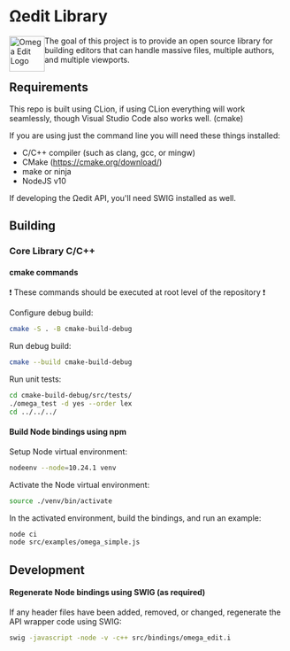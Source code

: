 # Ωedit Library
<img alt="Omega Edit Logo" src="https://raw.githubusercontent.com/scholarsmate/omega-edit/main/images/OmegaEditLogo.png" width=64 style="float: left">
The goal of this project is to provide an open source library for building editors that can handle massive files, multiple authors, and multiple viewports.

## Requirements
This repo is built using CLion, if using CLion everything will work seamlessly, though Visual Studio Code also works well. (cmake)

If you are using just the command line you will need these things installed:
- C/C++ compiler (such as clang, gcc, or mingw)
- CMake (https://cmake.org/download/)
- make or ninja
- NodeJS v10

If developing the Ωedit API, you'll need SWIG installed as well.

## Building

### Core Library C/C++

#### cmake commands
:exclamation: These commands should be executed at root level of the repository :exclamation:

Configure debug build:

```bash
cmake -S . -B cmake-build-debug
```

Run debug build:

```bash
cmake --build cmake-build-debug
```

Run unit tests:

```bash
cd cmake-build-debug/src/tests/
./omega_test -d yes --order lex
cd ../../../
```

#### Build Node bindings using npm

Setup Node virtual environment:

```bash
nodeenv --node=10.24.1 venv
```

Activate the Node virtual environment:

```bash
source ./venv/bin/activate
```

In the activated environment, build the bindings, and run an example:

```bash
node ci
node src/examples/omega_simple.js
```

## Development

#### Regenerate Node bindings using SWIG (as required)

If any header files have been added, removed, or changed, regenerate the API wrapper code using SWIG:

```bash
swig -javascript -node -v -c++ src/bindings/omega_edit.i
```

